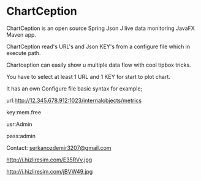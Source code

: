 # ChartCeption
ChartCeption is an open source Spring Json J live data monitoring JavaFX Maven app.


ChartCeption read's URL's and Json KEY's from a configure file which in execute path.

Chartception can easily show u multiple data flow with cool tipbox tricks.

You have to select at least 1 URL and 1 KEY for start to plot chart.

It has an own Configure file basic syntax for example;

url:http://12.345.678.912:1023/internalobjects/metrics

key:mem.free

usr:Admin

pass:admin

Contact: serkanozdemir3207@gmail.com

http://i.hizliresim.com/E35RVv.jpg

http://i.hizliresim.com/jBVW49.jpg
